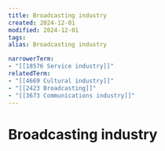 ```yaml
---
title: Broadcasting industry
created: 2024-12-01
modified: 2024-12-01
tags: 
alias: Broadcasting industry

narrowerTerm:
- "[[18576 Service industry]]"
relatedTerm:
- "[[4669 Cultural industry]]"
- "[[2423 Broadcasting]]"
- "[[3673 Communications industry]]"
---
```

# Broadcasting industry
